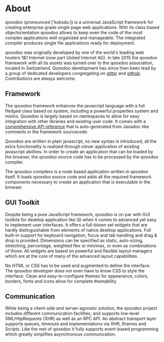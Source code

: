 About
=====

qooxdoo (pronounced ['kuksdu:]) is a universal JavaScript framework for creating enterprise grade single page web applications. With its class based objectorientation  qooxdoo allows to keep even the code of the most complex applications well organized and manageable. The integrated compiler produces single file applications ready for deployment.

qooxdoo was originally developed by one of the world's leading web hosters 1&1 Internet (now part United Internet AG). In late 2015 the qooxdoo framework with all its assets was turned over to the qooxdoo association, located in Switzerland. Qooxdoo development has since then been lead by a group of dedicated developers congregating on [gitter](https://gitter.im/qooxdoo/qooxdoo) and [github](https://github.com/qooxdoo/qooxdoo). Contributions are always welcome.

Framework
---------

The qooxdoo framework enhances the javascript language with a full fledged class based oo system, including a powerful properties system and mixins. Qooxdoo is largely based on namespaces to allow for easy integration with other libraries and existing user code. It comes with a [comprehensive API reference](http://api.qooxdoo.org) that is auto-generated from Javadoc-like comments in the framework sourcecode.

Qooxdoo are written in plain javascript, no new syntax is introduced, all the extra functionality is realized through clever application of existing javascript abilities. In order to create an application that can be loaded by the browser, the qooxdoo source code has to be processed by the qooxdoo compiler.

The qooxdoo compilers is a node based application written in qooxdoo itself. It loads qooxdoo source code and adds all the required framework components necessary to create an application that is executable in the browser.

GUI Toolkit
-----------

Despite being a pure JavaScript framework, qooxdoo is on par with GUI toolkits for desktop application like Qt when it comes to advanced yet easy to implement user interfaces. It offers a full-blown set widgets that are hardly distinguishable from elements of native desktop applications. Full built-in support for keyboard navigation, focus and tab handling and drag & drop is provided. Dimensions can be specified as static, auto-sizing, stretching, percentage, weighted flex or min/max, or even as combinations of those. All widgets are based on powerful and flexible layout managers which are at the core of many of the advanced layout capabilities.

No HTML or CSS has to be used and augmented to define the interface. The qooxdoo developer does not even have to know CSS to style the interface. Clean and easy-to-configure themes for appearance, colors, borders, fonts and icons allow for complete themability.

Communication
-------------

While being a client-side and server-agnostic solution, the qooxdoo project includes different communication facilities, and supports low-level XMLHttpRequests (XHR) as well as an RPC API. An abstract transport layer supports queues, timeouts and implementations via XHR, Iframes and Scripts. Like the rest of qooxdoo it fully supports event-based programming which greatly simplifies asynchronous communication.
